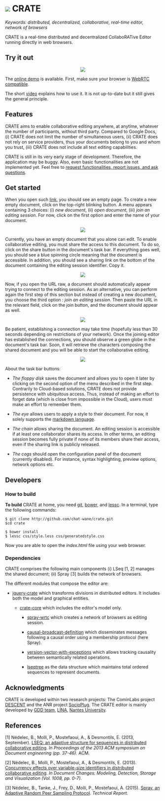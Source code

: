 # <img src="https://raw.githubusercontent.com/Chat-Wane/CRATE/master/img/crateicon.png" > CRATE

<i>Keywords: distributed, decentralized, collaborative, real-time editor,
network of browsers</i>

CRATE is a real-time distributed and decentralized CollaboRATive Editor running
directly in web browsers.

## Try it out

<div style="text-align:center; width:inherit"> <img
  src="https://raw.githubusercontent.com/Chat-Wane/CRATE/master/img/screenshot.png"
  style="max-width:500px"/> </div>

The [online demo](http://chat-wane.github.io/CRATE/) is available. First, make
sure your browser is [WebRTC
compatible](http://caniuse.com/#feat=rtcpeerconnection).

The short
[video](https://www.dropbox.com/s/egf2c2do1jd331w/CRATE-video.mp4?dl=0) explains
how to use it. It is not up-to-date but it still gives the general principle.

## Features

CRATE aims to enable collaborative editing anywhere, at anytime, whatever the
number of participants, without third party. Compared to Google Docs, (i) CRATE
does not limit the number of simultaneous users, (ii) CRATE does not rely on
service providers, thus your documents belong to you and whom you trust, (iii)
CRATE does not include all text editing capabilities.

CRATE is still in its very early stage of development. Therefore, the
application may be buggy. Also, even basic functionalities are not implemented
yet. Feel free to [request functionalities, report issues, and ask
questions](https://github.com/Chat-Wane/CRATE/issues).

## Get started

When you open such [link](http://chat-wane.github.io/CRATE), you should see an
empty page. To create a new empty document, click on the top-right blinking
button. A menu appears containing 3 choices: (i) <i>new document</i>, (ii)
<i>open document</i>, (iii) <i>join an editing session</i>. For now, click on
the first option and enter the name of your document.

<div style="text-align:center; width:inherit"> <img
  src="https://raw.githubusercontent.com/Chat-Wane/CRATE/master/img/new.gif"
  style="max-width:500px"/> </div>

Currently, you have an empty document that you alone can edit. To enable
collaborative editing, you must share the access to this document. To do so,
click on the share button in the document's task bar. If everything goes well,
you should see a blue spinning circle meaning that the document is accessible.
In addition, you should see a sharing link on the bottom of the document
containing the editing session identifier. Copy it.

<div style="text-align:center; width:inherit"> <img
  src="https://raw.githubusercontent.com/Chat-Wane/CRATE/master/img/share.gif"
  style="max-width:500px"/> </div>

Now, if you open the URL raw, a document should automatically appear trying to
connect to the editing session. As an alternative, you can perform again the
first step of this section but instead of creating a new document, you choose
the third option : <i>join an editing session</i>. Then paste the URL in the
relevant field, click on the join button, and the document should appear as
well.

<div style="text-align:center; width:inherit"> <img
  src="https://raw.githubusercontent.com/Chat-Wane/CRATE/master/img/join.gif"
  style="max-width:500px"/> </div>

Be patient, establishing a connection may take time (hopefully less than 30
seconds depending on restrictions of your network). Once the joining editor has
established the connections, you should observe a green globe in the document's
task bar. Soon, it will retrieve the characters composing the shared document
and you will be able to start the collaborative editing.

<div style="text-align:center; width:inherit"> <img
  src="https://raw.githubusercontent.com/Chat-Wane/CRATE/master/img/writing.gif"
  style="max-width:500px"/> </div>

About the task bar buttons:

* <i>The floppy disk</i> saves the document and allows you to open it later by
  clicking on the second option of the menu described in the first
  step. Contrarily to Cloud-based solutions, CRATE does not provide persistence
  with ubiquitous access. Thus, instead of making an effort to forget data
  (which is close from impossible in the Cloud), users must make an effort to
  remember them.

* <i>The eye</i> allows users to apply a style to their document. For now, it
  solely supports the [markdown
  language](https://en.wikipedia.org/wiki/Markdown).

* <i>The chain</i> allows sharing the document. An editing session is accessible
  if at least one collaborator shares its access. In other terms, an editing
  session becomes fully private if none of its members share their access, even
  if the sharing link is publicly released.

* <i>The cogs</i> should open the configuration panel of the document (currently
  disabled). For instance, syntax highlighting, preview options, network options
  etc.

## Developers
### How to build
<b>To build</b> CRATE at home, you need [git](https://git-scm.com/),
[bower](http://bower.io/), and [lessc](http://lesscss.org/). In a terminal, type
the following commands:
```
$ git clone http://github.com/chat-wane/crate.git
$cd crate

$ bower install
$ lessc css/style.less css/generatedstyle.css
```
Now you are able to open the <i>index.html</i> file using your web browser.

### Dependencies
CRATE comprises the following main components (i) LSeq [1, 2] manages the shared
document; (ii) Spray [3] builds the network of browsers.

The different modules that compose the editor are:

* [jquery-crate](https://github.com/Chat-Wane/jquery-crate) which transforms
  divisions in distributed editors. It includes both the model and graphical
  entities.

  * [crate-core](https://github.com/Chat-Wane/crate-core) which includes the
    editor's model only.

    * [spray-wrtc](https://github.com/Chat-Wane/spray-wrtc) which creates a
      network of browsers as editing session.

    * [causal-broadcast-definition](https://github.com/Chat-Wane/CausalBroadcastDefinition)
      which disseminates messages following a causal order using a membership
      protocol (here Spray).

    * [version-vector-with-exceptions](https://github.com/Chat-Wane/version-vector-with-exceptions)
      which allows tracking causality between semantically related operations.

    * [lseqtree](https://github.com/Chat-Wane/LSEQTree) as the data structure
      which maintains total ordered sequences to represent documents.

## Acknowledgments

CRATE is developed within two research projects: The CominLabs project
[DESCENT](http://www.descent.cominlabs.ueb.eu/) and the ANR project
[SocioPlug](http://socioplug.univ-nantes.fr/). The CRATE editor is mainly
developed by [GDD team](https://sites.google.com/site/gddlina/),
[LINA](https://www.lina.univ-nantes.fr/), [Nantes
University](http://www.univ-nantes.fr/).

## References

[1] Nédelec, B., Molli, P., Mostefaoui, A., & Desmontils, E. (2013,
September). [LSEQ: an adaptive structure for sequences in distributed
collaborative
editing](http://hal.univ-nantes.fr/docs/00/92/16/33/PDF/fp025-nedelec.pdf). <i>In
Proceedings of the 2013 ACM symposium on Document engineering (pp. 37-46).</i> ACM.

[2] Nédelec, B., Molli, P., Mostefaoui, A., & Desmontils,
E. (2013). [Concurrency effects over variable-size identifiers in distributed
collaborative
editing](https://hal.archives-ouvertes.fr/hal-00921655/document). <i>In
Document Changes: Modeling, Detection, Storage and Visualization (Vol. 1008,
pp. 0-7).</i>

[3] Nédelec, B., Tanke, J., Frey, D., Molli, P., Mostefaoui, A. (2015).
[Spray, an Adaptive Random Peer Sampling Protocol](https://hal.archives-ouvertes.fr/hal-01203363/file/spray.pdf). <i>Technical Report.</i>
